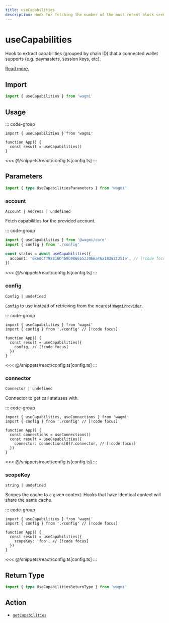 ```yaml
---
title: useCapabilities
description: Hook for fetching the number of the most recent block seen.
---
```


<script setup>
const packageName = 'wagmi'
const actionName = 'getCapabilities'
const typeName = 'GetCapabilities'
const TData = 'GetCapabilitiesReturnType'
const TError = 'GetCapabilitiesErrorType'
</script>

# useCapabilities

Hook to extract capabilities (grouped by chain ID) that a connected wallet supports (e.g. paymasters, session keys, etc).

[Read more.](https://github.com/ethereum/EIPs/blob/815028dc634463e1716fc5ce44c019a6040f0bef/EIPS/eip-5792.md#wallet_getcapabilities)

## Import

```ts
import { useCapabilities } from 'wagmi'
```

## Usage

::: code-group
```tsx [index.tsx]
import { useCapabilities } from 'wagmi'

function App() {
  const result = useCapabilities()
}
```
<<< @/snippets/react/config.ts[config.ts]
:::

## Parameters

```ts
import { type UseCapabilitiesParameters } from 'wagmi'
```

### account

`Account | Address | undefined`

Fetch capabilities for the provided account.

::: code-group
```ts [index.ts]
import { useCapabilities } from '@wagmi/core'
import { config } from './config'

const status = await useCapabilities({
  account: '0xA0Cf798816D4b9b9866b5330EEa46a18382f251e', // [!code focus]
})
```
<<< @/snippets/react/config.ts[config.ts]
:::

### config

`Config | undefined`

[`Config`](/react/api/createConfig#config) to use instead of retrieving from the nearest [`WagmiProvider`](/react/api/WagmiProvider).

::: code-group
```tsx [index.tsx]
import { useCapabilities } from 'wagmi'
import { config } from './config' // [!code focus]

function App() {
  const result = useCapabilities({
    config, // [!code focus]
  })
}
```
<<< @/snippets/react/config.ts[config.ts]
:::

### connector

`Connector | undefined`

Connector to get call statuses with.

::: code-group
```tsx [index.tsx]
import { useCapabilities, useConnections } from 'wagmi'
import { config } from './config' // [!code focus]

function App() {
  const connections = useConnections()
  const result = useCapabilities({
    connector: connections[0]?.connector, // [!code focus]
  })
}
```
<<< @/snippets/react/config.ts[config.ts]
:::

### scopeKey

`string | undefined`

Scopes the cache to a given context. Hooks that have identical context will share the same cache.

::: code-group
```tsx [index.tsx]
import { useCapabilities } from 'wagmi'
import { config } from './config' // [!code focus]

function App() {
  const result = useCapabilities({
    scopeKey: 'foo', // [!code focus]
  })
}
```
<<< @/snippets/react/config.ts[config.ts]
:::

<!--@include: @shared/query-options.md-->

## Return Type

```ts
import { type UseCapabilitiesReturnType } from 'wagmi'
```

<!--@include: @shared/query-result.md-->

<!--@include: @shared/query-imports.md-->

## Action

- [`getCapabilities`](https://viem.sh/docs/actions/wallet/getCapabilities)

